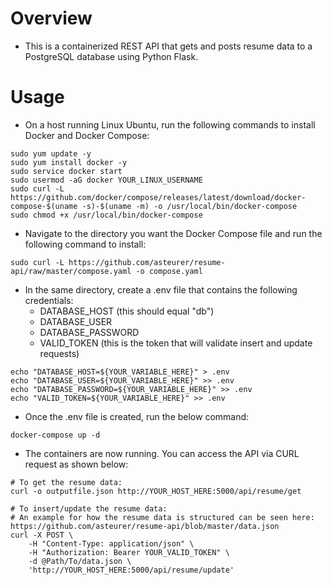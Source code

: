 # Overview

- This is a containerized REST API that gets and posts resume data to a PostgreSQL database using Python Flask. 

# Usage

- On a host running Linux Ubuntu, run the following commands to install Docker and Docker Compose:

```
sudo yum update -y
sudo yum install docker -y
sudo service docker start 
sudo usermod -aG docker YOUR_LINUX_USERNAME
sudo curl -L https://github.com/docker/compose/releases/latest/download/docker-compose-$(uname -s)-$(uname -m) -o /usr/local/bin/docker-compose
sudo chmod +x /usr/local/bin/docker-compose
```

- Navigate to the directory you want the Docker Compose file and run the following command to install: 

```
sudo curl -L https://github.com/asteurer/resume-api/raw/master/compose.yaml -o compose.yaml
```

- In the same directory, create a .env file that contains the following credentials: 
    - DATABASE_HOST (this should equal "db")
    - DATABASE_USER
    - DATABASE_PASSWORD
    - VALID_TOKEN (this is the token that will validate insert and update requests)

```
echo "DATABASE_HOST=${YOUR_VARIABLE_HERE}" > .env
echo "DATABASE_USER=${YOUR_VARIABLE_HERE}" >> .env
echo "DATABASE_PASSWORD=${YOUR_VARIABLE_HERE}" >> .env
echo "VALID_TOKEN=${YOUR_VARIABLE_HERE}" >> .env
```

- Once the .env file is created, run the below command: 

```
docker-compose up -d
```

- The containers are now running. You can access the API via CURL request as shown below:

```
# To get the resume data:
curl -o outputfile.json http://YOUR_HOST_HERE:5000/api/resume/get

# To insert/update the resume data:
# An example for how the resume data is structured can be seen here: https://github.com/asteurer/resume-api/blob/master/data.json
curl -X POST \
    -H "Content-Type: application/json" \
    -H "Authorization: Bearer YOUR_VALID_TOKEN" \
    -d @Path/To/data.json \
    'http://YOUR_HOST_HERE:5000/api/resume/update'
```
